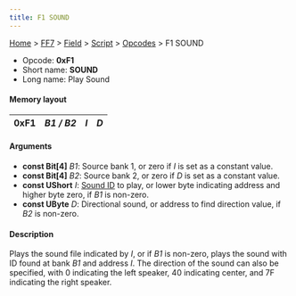 ```yaml
---
title: F1 SOUND
---
```


[Home](/Main%20Page.md) > [FF7](/FF7.md) > [Field](/FF7/Field.md) > [Script](/FF7/Field/Script.md) > [Opcodes](/FF7/Field/Script/Opcodes.md) > F1 SOUND

-   Opcode: **0xF1**
-   Short name: **SOUND**
-   Long name: Play Sound

#### Memory layout

| 0xF1 | *B1 / B2* | *I* | *D* |
|------|-----------|-----|-----|

#### Arguments

-   **const Bit\[4\]** *B1*: Source bank 1, or zero if *I* is set as a
    constant value.
-   **const Bit\[4\]** *B2*: Source bank 2, or zero if *D* is set as a
    constant value.
-   **const UShort** *I*: [Sound ID][] to play, or lower byte indicating
    address and higher byte zero, if *B1* is non-zero.
-   **const UByte** *D*: Directional sound, or address to find direction
    value, if *B2* is non-zero.

#### Description

Plays the sound file indicated by *I*, or if *B1* is non-zero, plays the
sound with ID found at bank *B1* and address *I*. The direction of the
sound can also be specified, with 0 indicating the left speaker, 40
indicating center, and 7F indicating the right speaker.

  [Sound ID]: /FF7/Field/Sound%20ID%20Table.md "wikilink"
